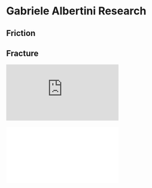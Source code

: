 # Gabriele Albertini Research



## Friction

## Fracture

![CV](https://gabrielealbertini.github.io/gabriele_albertini_vitae.pdf)

![CV2](gabriele_albertini_vitae.pdf)

